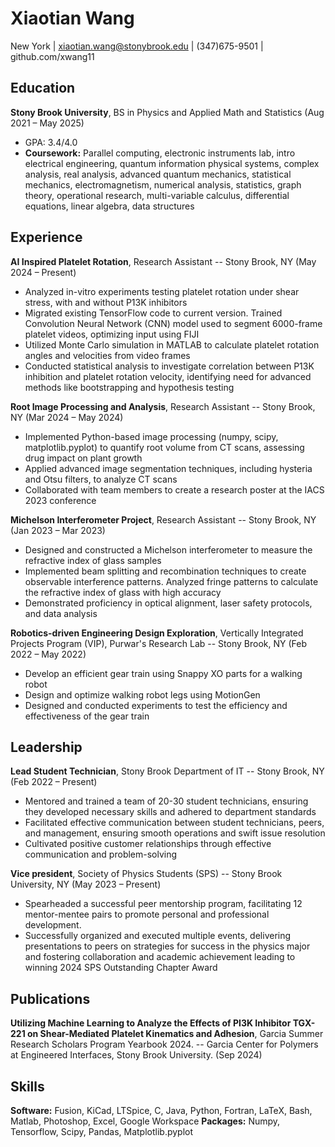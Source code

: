 # Xiaotian Wang

New York | xiaotian.wang@stonybrook.edu | (347)675-9501 | github.com/xwang11

## Education

**Stony Brook University**, BS in Physics and Applied Math and Statistics (Aug 2021 – May 2025)

- GPA: 3.4/4.0
- **Coursework:** Parallel computing, electronic instruments lab, intro electrical engineering, quantum information physical systems, complex analysis, real analysis, advanced quantum mechanics, statistical mechanics, electromagnetism, numerical analysis, statistics, graph theory, operational research, multi-variable calculus, differential equations, linear algebra, data structures

## Experience

**AI Inspired Platelet Rotation**, Research Assistant -- Stony Brook, NY (May 2024 – Present)

- Analyzed in-vitro experiments testing platelet rotation under shear stress, with and without P13K inhibitors 
- Migrated existing TensorFlow code to current version. Trained Convolution Neural Network (CNN) model used to segment 6000-frame platelet videos, optimizing input using FIJI
- Utilized Monte Carlo simulation in MATLAB to calculate platelet rotation angles and velocities from video frames
- Conducted statistical analysis to investigate correlation between P13K inhibition and platelet rotation velocity, identifying need for advanced methods like bootstrapping and hypothesis testing

**Root Image Processing and Analysis**, Research Assistant -- Stony Brook, NY (Mar 2024 – May 2024)

- Implemented Python-based image processing (numpy, scipy, matplotlib.pyplot) to quantify root volume from CT scans, assessing drug impact on plant growth 
- Applied advanced image segmentation techniques, including hysteria and Otsu filters, to analyze CT scans
- Collaborated with team members to create a research poster at the IACS 2023 conference

**Michelson Interferometer Project**, Research Assistant -- Stony Brook, NY (Jan 2023 – Mar 2023)

- Designed and constructed a Michelson interferometer to measure the refractive index of glass samples
- Implemented beam splitting and recombination techniques to create observable interference patterns. Analyzed fringe patterns to calculate the refractive index of glass with high accuracy
- Demonstrated proficiency in optical alignment, laser safety protocols, and data analysis


**Robotics-driven Engineering Design Exploration**, Vertically Integrated Projects Program (VIP), Purwar's Research Lab -- Stony Brook, NY (Feb 2022 – May 2022)

- Develop an efficient gear train using Snappy XO parts for a walking robot
- Design and optimize walking robot legs using MotionGen
- Designed and conducted experiments to test the efficiency and effectiveness of the gear train

## Leadership

**Lead Student Technician**, Stony Brook Department of IT -- Stony Brook, NY (Feb 2022 – Present)

- Mentored and trained a team of 20-30 student technicians, ensuring they developed necessary skills and adhered to department standards
- Facilitated effective communication between student technicians, peers, and management, ensuring smooth operations and swift issue resolution
- Cultivated positive customer relationships through effective communication and problem-solving

**Vice president**, Society of Physics Students (SPS) -- Stony Brook University, NY (May 2023 – Present)

- Spearheaded a successful peer mentorship program, facilitating 12 mentor-mentee pairs to promote personal and professional development.
- Successfully organized and executed multiple events, delivering presentations to peers on strategies for success in the physics major and fostering collaboration and academic achievement leading to winning 2024 SPS Outstanding Chapter Award

## Publications

**Utilizing Machine Learning to Analyze the Effects of PI3K Inhibitor TGX-221 on Shear-Mediated Platelet Kinematics and Adhesion**, Garcia Summer Research Scholars Program Yearbook 2024. -- Garcia Center for Polymers at Engineered Interfaces, Stony Brook University. (Sep 2024)

## Skills

**Software:** Fusion, KiCad, LTSpice, C, Java, Python, Fortran, LaTeX, Bash, Matlab, Photoshop, Excel, Google Workspace 
**Packages:** Numpy, Tensorflow, Scipy, Pandas, Matplotlib.pyplot

